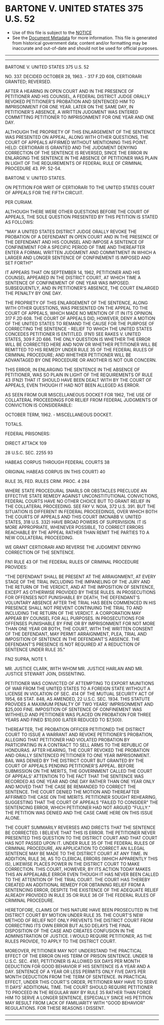 ---
---

# BARTONE V. UNITED STATES 375 U.S. 52

* Use of this file is subject to the [NOTICE](https://github.com/publicdocs/notice/blob/master/NOTICE)
* See the [Document Metadata](../../../) for more information.
  This file is generated from historical government data; content and/or formatting may be inaccurate and out-of-date and should not be used for official purposes.

----------
----------

BARTONE V. UNITED STATES 375 U.S. 52

NO. 337.  DECIDED OCTOBER 28, 1963.  - 317 F.2D 608, CERTIORARI GRANTED; REVERSED.

AFTER A HEARING IN OPEN COURT AND IN THE PRESENCE OF PETITIONER AND HIS COUNSEL, A FEDERAL DISTRICT JUDGE ORALLY REVOKED PETITIONER'S PROBATION AND SENTENCED HIM TO IMPRISONMENT FOR ONE YEAR.   LATER ON THE SAME DAY, IN PETITIONER'S ABSENCE, A WRITTEN JUDGMENT WAS ENTERED COMMITTING PETITIONER TO IMPRISONMENT FOR ONE YEAR AND ONE DAY.

ALTHOUGH THE PROPRIETY OF THIS ENLARGEMENT OF THE SENTENCE WAS PRESENTED ON APPEAL, ALONG WITH OTHER QUESTIONS, THE COURT OF APPEALS AFFIRMED WITHOUT MENTIONING THIS POINT.  HELD:  CERTIORARI IS GRANTED AND THE JUDGMENT DENYING CORRECTION OF THE SENTENCE IS REVERSED, SINCE THE ERROR IN ENLARGING THE SENTENCE IN THE ABSENCE OF PETITIONER WAS PLAIN IN LIGHT OF THE REQUIREMENTS OF FEDERAL RULE OF CRIMINAL PROCEDURE 43.  PP. 52-54.

BARTONE V. UNITED STATES.

ON PETITION FOR WRIT OF CERTIORARI TO THE UNITED STATES COURT OF APPEALS FOR THE FIFTH CIRCUIT.

PER CURIAM.

ALTHOUGH THERE WERE OTHER QUESTIONS BEFORE THE COURT OF APPEALS, THE SOLE QUESTION PRESENTED BY THIS PETITION IS STATED AS FOLLOWS:

"MAY A UNITED STATES DISTRICT JUDGE ORALLY REVOKE THE PROBATION OF A DEFENDANT IN OPEN COURT AND IN THE PRESENCE OF THE DEFENDANT AND HIS COUNSEL AND IMPOSE A SENTENCE OF CONFINEMENT FOR A SPECIFIC PERIOD OF TIME AND THEREAFTER ENTER A FORMAL WRITTEN JUDGMENT AND COMMITMENT IN WHICH A LARGER AND LONGER SENTENCE OF CONFINEMENT IS IMPOSED AND SET FORTH?"

IT APPEARS THAT ON SEPTEMBER 14, 1962, PETITIONER AND HIS COUNSEL APPEARED IN THE DISTRICT COURT, AT WHICH TIME A SENTENCE OF CONFINEMENT OF ONE YEAR WAS IMPOSED.  SUBSEQUENTLY, AND IN PETITIONER'S ABSENCE, THE COURT ENLARGED THE PENALTY BY ONE DAY.

THE PROPRIETY OF THIS ENLARGEMENT OF THE SENTENCE, ALONG WITH OTHER QUESTIONS, WAS PRESENTED ON THE APPEAL TO THE COURT OF APPEALS, WHICH MADE NO MENTION OF IT IN ITS OPINION.  317 F.2D 608.  THE COURT OF APPEALS DID, HOWEVER, DENY A MOTION OF THE UNITED STATES TO REMAND THE CAUSE FOR THE PURPOSE OF CORRECTING THE SENTENCE - RELIEF TO WHICH THE UNITED STATES CONCEDES PETITIONER IS ENTITLED.  (FN1)  SEE RAKES V. UNITED STATES, 309 F.2D 686.  THE ONLY QUESTION IS WHETHER THE ERROR WILL BE CORRECTED HERE AND NOW OR WHETHER PETITIONER WILL BE REMITTED TO HIS REMEDY UNDER RULE 35 OF THE FEDERAL RULES OF CRIMINAL PROCEDURE; AND WHETHER PETITIONER WILL BE ADVANTAGED BY ONE PROCEDURE OR ANOTHER IS NOT OUR CONCERN.

THIS ERROR, IN ENLARGING THE SENTENCE IN THE ABSENCE OF PETITIONER, WAS SO PLAIN IN LIGHT OF THE REQUIREMENTS OF RULE 43 (FN2) THAT IT SHOULD HAVE BEEN DEALT WITH BY THE COURT OF APPEALS, EVEN THOUGH IT HAD NOT BEEN ALLEGED AS ERROR.

AS SEEN FROM OUR MISCELLANEOUS DOCKET FOR 1962, THE USE OF COLLATERAL PROCEEDINGS FOR RELIEF FROM FEDERAL JUDGMENTS OF CONVICTION IS CONSIDERABLE:

OCTOBER TERM, 1962.  - MISCELLANEOUS DOCKET.

TOTALS.

FEDERAL PRISONERS:

DIRECT ATTACK                     109

28 U.S.C. SEC. 2255              93

HABEAS CORPUS THROUGH FEDERAL COURTS      38

ORIGINAL HABEAS CORPUS (IN THIS COURT)          40

RULE 35, FED. RULES CRIM. PROC.                 4 284

WHERE STATE PROCEDURAL SNARLS OR OBSTACLES PRECLUDE AN EFFECTIVE STATE REMEDY AGAINST UNCONSTITUTIONAL CONVICTIONS, FEDERAL COURTS HAVE NO OTHER CHOICE BUT TO GRANT RELIEF IN THE COLLATERAL PROCEEDING.  SEE FAY V. NOIA, 372 U.S. 391.  BUT THE SITUATION IS DIFFERENT IN FEDERAL PROCEEDINGS, OVER WHICH BOTH THE COURTS OF APPEALS AND THIS COURT (MCNABB V. UNITED STATES, 318 U.S. 332) HAVE BROAD POWERS OF SUPERVISION.  IT IS MORE APPROPRIATE, WHENEVER POSSIBLE, TO CORRECT ERRORS REACHABLE BY THE APPEAL RATHER THAN REMIT THE PARTIES TO A NEW COLLATERAL PROCEEDING.

WE GRANT CERTIORARI AND REVERSE THE JUDGMENT DENYING CORRECTION OF THE SENTENCE.

FN1  RULE 43 OF THE FEDERAL RULES OF CRIMINAL PROCEDURE PROVIDES:

"THE DEFENDANT SHALL BE PRESENT AT THE ARRAIGNMENT, AT EVERY STAGE OF THE TRIAL INCLUDING THE IMPANELING OF THE JURY AND THE RETURN OF THE VERDICT, AND AT THE IMPOSITION OF SENTENCE, EXCEPT AS OTHERWISE PROVIDED BY THESE RULES.  IN PROSECUTIONS FOR OFFENSES NOT PUNISHABLE BY DEATH, THE DEFENDANT'S VOLUNTARY ABSENCE AFTER THE TRIAL HAS BEEN COMMENCED IN HIS PRESENCE SHALL NOT PREVENT CONTINUING THE TRIAL TO AND INCLUDING THE RETURN OF THE VERDICT.  A CORPORATION MAY APPEAR BY COUNSEL FOR ALL PURPOSES.  IN PROSECUTIONS FOR OFFENSES PUNISHABLE BY FINE OR BY IMPRISONMENT FOR NOT MORE THAN ONE YEAR OR BOTH, THE COURT, WITH THE WRITTEN CONSENT OF THE DEFENDANT, MAY PERMIT ARRAIGNMENT, PLEA, TRIAL AND IMPOSITION OF SENTENCE IN THE DEFENDANT'S ABSENCE.  THE DEFENDANT'S PRESENCE IS NOT REQUIRED AT A REDUCTION OF SENTENCE UNDER RULE 35."

FN2  SUPRA, NOTE 1.

MR. JUSTICE CLARK, WITH WHOM MR. JUSTICE HARLAN AND MR. JUSTICE STEWART JOIN, DISSENTING.

PETITIONER WAS CONVICTED OF ATTEMPTING TO EXPORT MUNITIONS OF WAR FROM THE UNITED STATES TO A FOREIGN STATE WITHOUT A LICENSE IN VIOLATION OF SEC. 414 OF THE MUTUAL SECURITY ACT OF 1954, 68 STAT. 848, AS AMENDED, 22 U.S.C. SEC. 1934.  THIS STATUTE PROVIDES A MAXIMUM PENALTY OF TWO YEARS' IMPRISONMENT AND $25,000 FINE.  IMPOSITION OF SENTENCE OF CONFINEMENT WAS WITHHELD AND PETITIONER WAS PLACED ON PROBATION FOR THREE YEARS AND FINED $10,000 (LATER REDUCED TO $7,500).

THEREAFTER, THE PROBATION OFFICER PETITIONED THE DISTRICT COURT TO ISSUE A WARRANT AND REVOKE PETITIONER'S PROBATION, ALLEGING THAT PETITIONER HAD VIOLATED PROBATION BY PARTICIPATING IN A CONTRACT TO SELL ARMS TO THE REPUBLIC OF HONDURAS.  AFTER HEARING, THE COURT REVOKED THE PROBATION AND ORALLY SENTENCED PETITIONER TO ONE YEAR IMPRISONMENT.  BAIL WAS DENIED BY THE DISTRICT COURT BUT GRANTED BY THE COURT OF APPEALS PENDING PETITIONER'S APPEAL.  BEFORE SUBMISSION ON THE MERITS, THE GOVERNMENT CALLED THE COURT OF APPEALS' ATTENTION TO THE FACT THAT THE SENTENCE WAS RECORDED AS ONE YEAR AND ONE DAY RATHER THAN ONE YEAR ONLY AND MOVED THAT THE CASE BE REMANDED TO CORRECT THE SENTENCE.  THE COURT DENIED THE MOTION AND THEREAFTER AFFIRMED THE CASE ON THE MERITS.  PETITIONER SOUGHT REHEARING, SUGGESTING THAT THE COURT OF APPEALS "FAILED TO CONSIDER" THE SENTENCING ERROR, WHICH PETITIONER HAD NOT ARGUED "FULLY."  THE PETITION WAS DENIED AND THE CASE CAME HERE ON THIS ISSUE ALONE.

THE COURT SUMMARILY REVERSES AND DIRECTS THAT THE SENTENCE BE CORRECTED.  I BELIEVE THAT THIS IS ERROR.  THE PETITIONER NEVER PRESENTED THIS QUESTION TO THE DISTRICT COURT AND THAT COURT HAS NOT PASSED UPON IT.  UNDER RULE 35 OF THE FEDERAL RULES OF CRIMINAL PROCEDURE, AN APPLICATION TO CORRECT AN ILLEGAL SENTENCE MAY BE MADE TO THE DISTRICT COURT AT ANY TIME.  IN ADDITION, RULE 36, AS TO CLERICAL ERRORS (WHICH APPARENTLY THIS IS), LIKEWISE PLACES POWER IN THE DISTRICT COURT TO MAKE CORRECTION.  THIS COURT, HOWEVER, BY ITS ACTION TODAY MAKES THIS AN APPEALABLE ERROR EVEN THOUGH IT HAS NEVER BEEN CALLED TO THE ATTENTION OF THE TRIAL COURT.  THE COURT HAS THEREBY CREATED AN ADDITIONAL REMEDY FOR OBTAINING RELIEF FROM A SENTENCING ERROR, DESPITE THE EXISTENCE OF THE ADEQUATE RELIEF ALREADY PROVIDED IN RULE 35 OR RULE 36 OF THE FEDERAL RULES OF CRIMINAL PROCEDURE.

HERETOFORE, CLAIMS OF THIS NATURE HAVE BEEN PROSECUTED IN THE DISTRICT COURT BY MOTION UNDER RULE 35.  THE COURT'S NEW METHOD OF RELIEF NOT ONLY PREVENTS THE DISTRICT COURT FROM CORRECTING ITS OWN ERROR BUT ALSO DELAYS THE FINAL DISPOSITION OF THE CASE AND CREATES CONFUSION IN THE ADMINISTRATION OF JUSTICE.  I WOULD REQUIRE PETITIONER, AS THE RULES PROVIDE, TO APPLY TO THE DISTRICT COURT.

MOREOVER, PETITIONER MAY NOT UNDERSTAND THE PRACTICAL EFFECT OF THE ERROR ON HIS TERM OF PRISON SENTENCE.  UNDER 18 U.S.C. SEC. 4161, PETITIONER IS ALLOWED SIX DAYS PER MONTH DEDUCTION FOR GOOD BEHAVIOR IF HIS SENTENCE IS A YEAR AND A DAY.  SENTENCE OF A YEAR OR LESS PERMITS ONLY FIVE DAYS PER MONTH DEDUCTION FROM THE TERM OF SENTENCE.  IN PRACTICAL EFFECT, UNDER THIS COURT'S ORDER, PETITIONER MAY HAVE TO SERVE 11 DAYS' ADDITIONAL TIME.  THE COURT SHOULD REQUIRE PETITIONER TO PROCEED IN THE REGULAR WAY BY RULE 35 RATHER THAN FORCE HIM TO SERVE A LONGER SENTENCE, ESPECIALLY SINCE HIS PETITION MAY RESULT FROM LACK OF FAMILIARITY WITH "GOOD BEHAVIOR" REGULATIONS.  FOR THESE REASONS I DISSENT.


----------
----------

